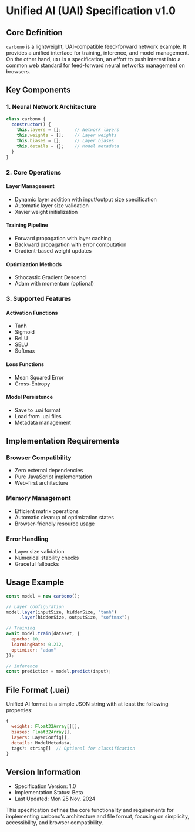 # Unified AI (UAI) Specification v1.0

## Core Definition

`carbono` is a lightweight, UAI-compatible feed-forward network example. It provides a unified interface for training, inference, and model management. On the other hand, `UAI` is a specification, an effort to push interest into a common web standard for feed-forward neural networks management on browsers.

## Key Components

### 1. Neural Network Architecture
```javascript
class carbono {
  constructor() {
    this.layers = [];     // Network layers
    this.weights = [];    // Layer weights
    this.biases = [];     // Layer biases
    this.details = {};    // Model metadata
  }
}
```

### 2. Core Operations

#### Layer Management
- Dynamic layer addition with input/output size specification
- Automatic layer size validation
- Xavier weight initialization

#### Training Pipeline
- Forward propagation with layer caching
- Backward propagation with error computation
- Gradient-based weight updates

#### Optimization Methods
- Sthocastic Gradient Descend
- Adam with momentum (optional)

### 3. Supported Features

#### Activation Functions
- Tanh
- Sigmoid
- ReLU
- SELU
- Softmax

#### Loss Functions
- Mean Squared Error
- Cross-Entropy

#### Model Persistence
- Save to .uai format
- Load from .uai files
- Metadata management

## Implementation Requirements

### Browser Compatibility
- Zero external dependencies
- Pure JavaScript implementation
- Web-first architecture

### Memory Management
- Efficient matrix operations
- Automatic cleanup of optimization states
- Browser-friendly resource usage

### Error Handling
- Layer size validation
- Numerical stability checks
- Graceful fallbacks

## Usage Example

```javascript
const model = new carbono();

// Layer configuration
model.layer(inputSize, hiddenSize, "tanh")
     .layer(hiddenSize, outputSize, "softmax");

// Training
await model.train(dataset, {
  epochs: 10,
  learningRate: 0.212,
  optimizer: "adam"
});

// Inference
const prediction = model.predict(input);
```

## File Format (.uai)

Unified AI format is a simple JSON string with at least the following properties:

```javascript
{
  weights: Float32Array[][],
  biases: Float32Array[],
  layers: LayerConfig[],
  details: ModelMetadata,
  tags?: string[]  // Optional for classification
}
```

## Version Information
- Specification Version: 1.0
- Implementation Status: Beta
- Last Updated: Mon 25 Nov, 2024

This specification defines the core functionality and requirements for implementing carbono's architecture and file format, focusing on simplicity, accessibility, and browser compatibility.
